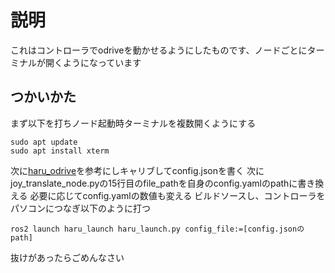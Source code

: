 # 説明
これはコントローラでodriveを動かせるようにしたものです、ノードごとにターミナルが開くようになっています
## つかいかた
まず以下を打ちノード起動時ターミナルを複数開くようにする
```
sudo apt update
sudo apt install xterm
```
次に[haru_odrive](https://github.com/nokaaaaa/haru_odrive)を参考にしキャリブしてconfig.jsonを書く
次にjoy_translate_node.pyの15行目のfile_pathを自身のconfig.yamlのpathに書き換える
必要に応じてconfig.yamlの数値も変える
ビルドソースし、コントローラをパソコンにつなぎ以下のように打つ
```
ros2 launch haru_launch haru_launch.py config_file:=[config.jsonのpath]
```

抜けがあったらごめんなさい
